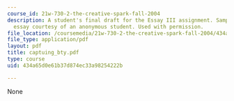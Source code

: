 ```yaml
---
course_id: 21w-730-2-the-creative-spark-fall-2004
description: A student's final draft for the Essay III assignment. Sample student
  essay courtesy of an anonymous student. Used with permission.
file_location: /coursemedia/21w-730-2-the-creative-spark-fall-2004/434a65d0e61b37d874ec33a98254222b_captuing_bty.pdf
file_type: application/pdf
layout: pdf
title: captuing_bty.pdf
type: course
uid: 434a65d0e61b37d874ec33a98254222b

---
```

None